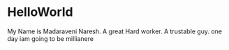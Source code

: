 # HelloWorld

My Name is Madaraveni Naresh. A great Hard worker. A trustable guy. one day iam going to be millianere
